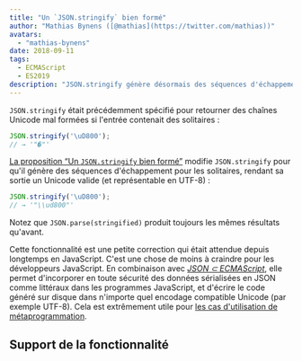 ```yaml
---
title: "Un `JSON.stringify` bien formé"
author: "Mathias Bynens ([@mathias](https://twitter.com/mathias))"
avatars: 
  - "mathias-bynens"
date: 2018-09-11
tags: 
  - ECMAScript
  - ES2019
description: "JSON.stringify génère désormais des séquences d'échappement pour les solitaires, rendant sa sortie en Unicode valide (et représentable en UTF-8)."
---
```

`JSON.stringify` était précédemment spécifié pour retourner des chaînes Unicode mal formées si l'entrée contenait des solitaires :

```js
JSON.stringify('\uD800');
// → '"�"'
```

[La proposition “Un `JSON.stringify` bien formé”](https://github.com/tc39/proposal-well-formed-stringify) modifie `JSON.stringify` pour qu'il génère des séquences d'échappement pour les solitaires, rendant sa sortie un Unicode valide (et représentable en UTF-8) :

<!--truncate-->
```js
JSON.stringify('\uD800');
// → '"\\ud800"'
```

Notez que `JSON.parse(stringified)` produit toujours les mêmes résultats qu'avant.

Cette fonctionnalité est une petite correction qui était attendue depuis longtemps en JavaScript. C'est une chose de moins à craindre pour les développeurs JavaScript. En combinaison avec [_JSON ⊂ ECMAScript_](/features/subsume-json), elle permet d'incorporer en toute sécurité des données sérialisées en JSON comme littéraux dans les programmes JavaScript, et d'écrire le code généré sur disque dans n'importe quel encodage compatible Unicode (par exemple UTF-8). Cela est extrêmement utile pour [les cas d'utilisation de métaprogrammation](/features/subsume-json#embedding-json).

## Support de la fonctionnalité

<feature-support chrome="72 /blog/v8-release-72#well-formed-json.stringify"
                 firefox="64"
                 safari="12.1"
                 nodejs="12 https://twitter.com/mathias/status/1120700101637353473"
                 babel="yes https://github.com/zloirock/core-js#ecmascript-json"></feature-support>
